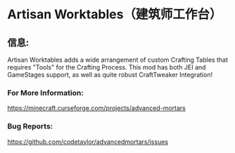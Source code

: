 # Artisan Worktables（建筑师工作台）

## 信息:

Artisan Worktables adds a wide arrangement of custom Crafting Tables that requires "Tools" for the Crafting Process. This mod has both JEI and GameStages support, as well as quite robust CraftTweaker Integration!

### For More Information:

https://minecraft.curseforge.com/projects/advanced-mortars

### Bug Reports:

https://github.com/codetaylor/advancedmortars/issues